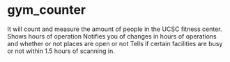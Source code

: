 # gym_counter
It will count and measure the amount of people in the UCSC fitness center.
Shows hours of operation
Notifies you of changes in hours of operations and whether or not places are open or not
Tells if certain facilities are busy or not within 1.5 hours of scanning in.
